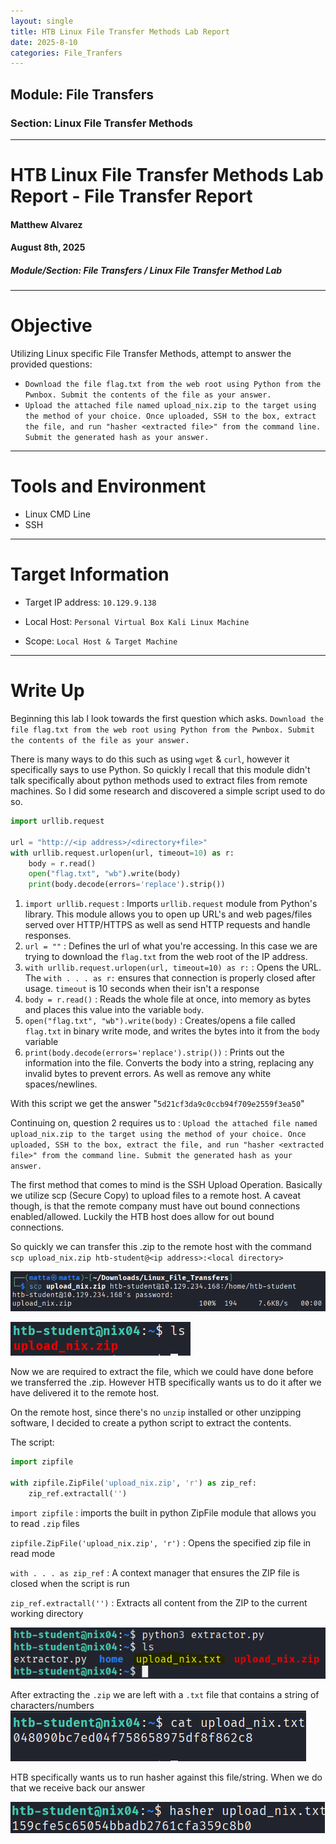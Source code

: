 ```yaml
---
layout: single
title: HTB Linux File Transfer Methods Lab Report
date: 2025-8-10
categories: File_Tranfers
---
```


## Module: File Transfers
### Section: Linux File Transfer Methods

---
# HTB Linux File Transfer Methods Lab Report - File Transfer Report

#### Matthew Alvarez
#### August 8th, 2025
##### Module/Section: File Transfers / Linux File Transfer Method Lab 
---
# Objective
Utilizing Linux specific File Transfer Methods, attempt to answer the provided questions: 
- `Download the file flag.txt from the web root using Python from the Pwnbox. Submit the contents of the file as your answer.`
- `Upload the attached file named upload_nix.zip to the target using the method of your choice. Once uploaded, SSH to the box, extract the file, and run "hasher <extracted file>" from the command line. Submit the generated hash as your answer.`

---

# Tools and Environment
- Linux CMD Line
- SSH

---
# Target Information
- Target IP address: `10.129.9.138`

- Local Host: `Personal Virtual Box Kali Linux Machine`

- Scope: `Local Host & Target Machine`

---
# Write Up

Beginning this lab I look towards the first question which asks.
`Download the file flag.txt from the web root using Python from the Pwnbox. Submit the contents of the file as your answer.`

There is many ways to do this such as using `wget` & `curl`, however it specifically says to use Python. So quickly I recall that this module didn't talk specifically about python methods used to extract files from remote machines. So I did some research and discovered a simple script used to do so.

``` python
import urllib.request

url = "http://<ip address>/<directory+file>"
with urllib.request.urlopen(url, timeout=10) as r:
    body = r.read()
    open("flag.txt", "wb").write(body)
    print(body.decode(errors='replace').strip())
```

1. `import urllib.request` : Imports  `urllib.request` module from Python's library. This module allows you to open up URL's and web pages/files served over HTTP/HTTPS as well as send HTTP requests and handle responses.
2. `url = ""` : Defines the url of what you're accessing. In this case we are trying to download the `flag.txt` from the web root of the IP address.
3. `with urllib.request.urlopen(url, timeout=10) as r:` : Opens the URL. The `with . . . as r:` ensures that connection is properly closed after usage. `timeout` is 10 seconds when their isn't a response
4. `body = r.read()` : Reads the whole file at once, into memory as bytes and places this value into the variable `body`.
5. `open("flag.txt", "wb").write(body)` : Creates/opens a file called `flag.txt` in binary write mode, and writes the bytes into it from the `body` variable
6. `print(body.decode(errors='replace').strip())` : Prints out the information into the file. Converts the body into a string, replacing any invalid bytes to prevent errors. As well as remove any white spaces/newlines.

With this script we get the answer "`5d21cf3da9c0ccb94f709e2559f3ea50`"

Continuing on, question 2 requires us to : `Upload the attached file named upload_nix.zip to the target using the method of your choice. Once uploaded, SSH to the box, extract the file, and run "hasher <extracted file>" from the command line. Submit the generated hash as your answer.`

The first method that comes to mind is the SSH Upload Operation. Basically we utilize scp (Secure Copy) to upload files to a remote host. A caveat though, is that the remote company must have out bound connections enabled/allowed. Luckily the HTB host does allow for out bound connections.

So quickly we can transfer this .zip to the remote host with the command
`scp upload_nix.zip htb-student@<ip address>:<local directory>`

![](/assets/images/Pasted_image_20250810103251.png) 

![](/assets/images/Pasted_image_20250810103255.png)

 Now we are required to extract the file, which we could have done before we transferred the .zip. However HTB specifically wants us to do it after we have delivered it to the remote host.

On the remote host, since there's no `unzip` installed or other unzipping software, I decided to create a python script to extract the contents.

The script:
```python
import zipfile

with zipfile.ZipFile('upload_nix.zip', 'r') as zip_ref:
	zip_ref.extractall('')
```

`import zipfile` : imports the built in python ZipFile module that allows you to read `.zip` files

`zipfile.ZipFile('upload_nix.zip', 'r')` : Opens the specified zip file in read mode

`with . . . as zip_ref` : A context manager that ensures the ZIP file is closed when the script is run

`zip_ref.extractall('')` : Extracts all content from the ZIP to the current working directory

![](/assets/images/Pasted_image_20250810104639.png)

After extracting the `.zip` we are left with a `.txt` file that contains a string of characters/numbers 
![](/assets/images/Pasted_image_20250810105053.png)

HTB specifically wants us to run hasher against this file/string. When we do that we receive back our answer

![](/assets/images/Pasted_image_20250810105140.png)